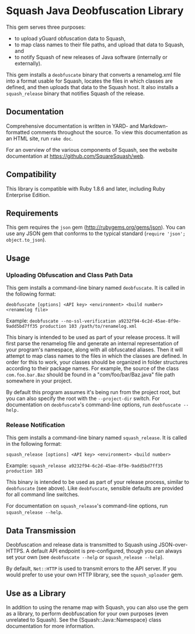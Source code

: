 Squash Java Deobfuscation Library
=================================

This gem serves three purposes:

* to upload yGuard obfuscation data to Squash,
* to map class names to their file paths, and upload that data to Squash, and
* to notify Squash of new releases of Java software (internally or externally).

This gem installs a `deobfuscate` binary that converts a renamelog.xml file into
a format usable for Squash, locates the files in which classes are defined, and
then uploads that data to the Squash host. It also installs a `squash_release`
binary that notifies Squash of the release.

Documentation
-------------

Comprehensive documentation is written in YARD- and Markdown-formatted comments
throughout the source. To view this documentation as an HTML site, run
`rake doc`.

For an overview of the various components of Squash, see the website
documentation at https://github.com/SquareSquash/web.

Compatibility
-------------

This library is compatible with Ruby 1.8.6 and later, including Ruby Enterprise
Edition.

Requirements
------------

This gem requires the `json` gem (http://rubygems.org/gems/json). You can use
any JSON gem that conforms to the typical standard
(`require 'json'; object.to_json`).

Usage
-----

### Uploading Obfuscation and Class Path Data

This gem installs a command-line binary named `deobfuscate`. It is called in the
following format:

````
deobfuscate [options] <API key> <environment> <build number> <renamelog file>
````

Example: `deobfuscate --no-ssl-verification a9232f94-6c2d-45ae-8f9e-9add5bd7ff35 production 103 /path/to/renamelog.xml`

This binary is intended to be used as part of your release process. It will
first parse the renamelog file and generate an internal representation of your
program's namespace, along with all obfuscated aliases. Then it will attempt to
map class names to the files in which the classes are defined. In order for this
to work, your classes should be organized in folder structures according to
their package names. For example, the source of the class `com.foo.bar.Baz`
should be found in a "com/foo/bar/Baz.java" file path somewhere in your project.

By default this program assumes it's being run from the project root, but you
can also specify the root with the `--project-dir` switch. For documentation on
`deobfuscate`'s command-line options, run `deobfuscate --help.`

### Release Notification

This gem installs a command-line binary named `squash_release`. It is called in
the following format:

````
squash_release [options] <API key> <environment> <build number>
````

Example: `squash_release a9232f94-6c2d-45ae-8f9e-9add5bd7ff35 production 103 `

This binary is intended to be used as part of your release process, similar to
`deobfuscate` (see above). Like `deobfuscate`, sensible defaults are provided
for all command line switches.

For documentation on `squash_release`'s command-line options, run
`squash_release --help`.

Data Transmission
-----------------

Deobfuscation and release data is transmitted to Squash using JSON-over-HTTPS. A
default API endpoint is pre-configured, though you can always set your own (see
`deobfuscate --help` or `squash_release --help`).

By default, `Net::HTTP` is used to transmit errors to the API server. If you
would prefer to use your own HTTP library, see the `squash_uploader` gem.

Use as a Library
----------------

In addition to using the rename map with Squash, you can also use the gem as
a library, to perform deobfuscation for your own purposes (even unrelated to
Squash). See the {Squash::Java::Namespace} class documentation for more
information.
